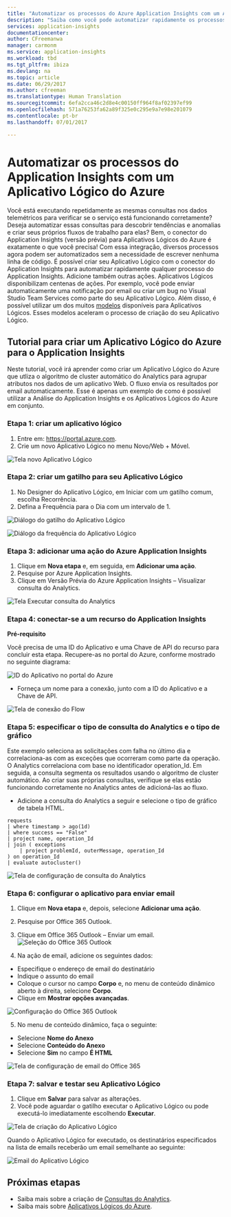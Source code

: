 ```yaml
---
title: "Automatizar os processos do Azure Application Insights com um Aplicativo Lógico do Azure."
description: "Saiba como você pode automatizar rapidamente os processos repetíveis, adicionando o conector do Application Insights ao Aplicativo Lógico do Azure."
services: application-insights
documentationcenter: 
author: CFreemanwa
manager: carmonm
ms.service: application-insights
ms.workload: tbd
ms.tgt_pltfrm: ibiza
ms.devlang: na
ms.topic: article
ms.date: 06/29/2017
ms.author: cfreeman
ms.translationtype: Human Translation
ms.sourcegitcommit: 6efa2cca46c2d8e4c00150ff964f8af02397ef99
ms.openlocfilehash: 571a76253fa62a89f325e0c295e9a7e98e201079
ms.contentlocale: pt-br
ms.lasthandoff: 07/01/2017

---
```


# <a name="automate-application-insights-processes-with-an-azure-logic-app"></a>Automatizar os processos do Application Insights com um Aplicativo Lógico do Azure

Você está executando repetidamente as mesmas consultas nos dados telemétricos para verificar se o serviço está funcionando corretamente? Deseja automatizar essas consultas para descobrir tendências e anomalias e criar seus próprios fluxos de trabalho para elas? Bem, o conector do Application Insights (versão prévia) para Aplicativos Lógicos do Azure é exatamente o que você precisa!
Com essa integração, diversos processos agora podem ser automatizados sem a necessidade de escrever nenhuma linha de código. É possível criar seu Aplicativo Lógico com o conector do Application Insights para automatizar rapidamente qualquer processo do Application Insights. Adicione também outras ações. Aplicativos Lógicos disponibilizam centenas de ações. Por exemplo, você pode enviar automaticamente uma notificação por email ou criar um bug no Visual Studio Team Services como parte do seu Aplicativo Lógico. Além disso, é possível utilizar um dos muitos [modelos](https://docs.microsoft.com/azure/logic-apps/logic-apps-use-logic-app-templates) disponíveis para Aplicativos Lógicos. Esses modelos aceleram o processo de criação do seu Aplicativo Lógico. 

## <a name="tutorial-for-creating-an-azure-logic-app-for-application-insights"></a>Tutorial para criar um Aplicativo Lógico do Azure para o Application Insights

Neste tutorial, você irá aprender como criar um Aplicativo Lógico do Azure que utliza o algoritmo de cluster automático do Analytics para agrupar atributos nos dados de um aplicativo Web. O fluxo envia os resultados por email automaticamente. Esse é apenas um exemplo de como é possível utilizar a Análise do Application Insights e os Aplicativos Lógicos do Azure em conjunto. 

### <a name="step-1-create-a-logic-app"></a>Etapa 1: criar um aplicativo lógico
1. Entre em:  https://portal.azure.com.
2. Crie um novo Aplicativo Lógico no menu Novo/Web + Móvel.

![Tela novo Aplicativo Lógico](./media/automate-with-logic-apps/logicapp1.png)

### <a name="step-2-create-a-trigger-for-your-logic-app"></a>Etapa 2: criar um gatilho para seu Aplicativo Lógico
1.  No Designer do Aplicativo Lógico, em Iniciar com um gatilho comum, escolha Recorrência.
2.  Defina a Frequência para o Dia com um intervalo de 1.

![Diálogo do gatilho do Aplicativo Lógico](./media/automate-with-logic-apps/logicapp2.png)

![Diálogo da frequência do Aplicativo Lógico](./media/automate-with-logic-apps/step2b.png)

### <a name="step-3-add-an-azure-application-insights-action"></a>Etapa 3: adicionar uma ação do Azure Application Insights
1. Clique em **Nova etapa** e, em seguida, em **Adicionar uma ação**.
2. Pesquise por Azure Application Insights.
3. Clique em Versão Prévia do Azure Application Insights – Visualizar consulta do Analytics.

![Tela Executar consulta do Analytics](./media/automate-with-logic-apps/flow2.png)

### <a name="step-4-connect-to-an-application-insights-resource"></a>Etapa 4: conectar-se a um recurso do Application Insights

**Pré-requisito**

Você precisa de uma ID do Aplicativo e uma Chave de API do recurso para concluir esta etapa. Recupere-as no portal do Azure, conforme mostrado no seguinte diagrama:

![ID do Aplicativo no portal do Azure](./media/automate-with-logic-apps/appid.png) 

- Forneça um nome para a conexão, junto com a ID do Aplicativo e a Chave de API.

![Tela de conexão do Flow](./media/automate-with-logic-apps/flow3.png)

### <a name="step-5-specify-the-analytics-query-and-chart-type"></a>Etapa 5: especificar o tipo de consulta do Analytics e o tipo de gráfico
Este exemplo seleciona as solicitações com falha no último dia e correlaciona-as com as exceções que ocorreram como parte da operação. O Analytics correlaciona com base no identificador operation_Id. Em seguida, a consulta segmenta os resultados usando o algoritmo de cluster automático. Ao criar suas próprias consultas, verifique se elas estão funcionando corretamente no Analytics antes de adicioná-las ao fluxo.

- Adicione a consulta do Analytics a seguir e selecione o tipo de gráfico de tabela HTML. 

```
requests
| where timestamp > ago(1d)
| where success == "False"
| project name, operation_Id
| join ( exceptions
    | project problemId, outerMessage, operation_Id
) on operation_Id
| evaluate autocluster()
```
![Tela de configuração de consulta do Analytics](./media/automate-with-logic-apps/flow4.png)

### <a name="step-6-configure-the-app-to-send-email"></a>Etapa 6: configurar o aplicativo para enviar email

1. Clique em **Nova etapa** e, depois, selecione **Adicionar uma ação**.
2. Pesquise por Office 365 Outlook.
3. Clique em Office 365 Outlook – Enviar um email.
![Seleção do Office 365 Outlook](./media/automate-with-logic-apps/flow2b.png)

4. Na ação de email, adicione os seguintes dados:
 - Especifique o endereço de email do destinatário
 - Indique o assunto do email
 - Coloque o cursor no campo **Corpo** e, no menu de conteúdo dinâmico aberto à direita, selecione **Corpo**.
 - Clique em **Mostrar opções avançadas**.

 ![Configuração do Office 365 Outlook](./media/automate-with-logic-apps/flow5.png)

5. No menu de conteúdo dinâmico, faça o seguinte:
- Selecione **Nome do Anexo**
- Selecione **Conteúdo do Anexo**
- Selecione **Sim** no campo **É HTML**

![Tela de configuração de email do Office 365](./media/automate-with-logic-apps/flow7.png)
### <a name="step-7-save-and-test-your-logic-app"></a>Etapa 7: salvar e testar seu Aplicativo Lógico
1. Clique em **Salvar** para salvar as alterações.
1. Você pode aguardar o gatilho executar o Aplicativo Lógico ou pode executá-lo imediatamente escolhendo **Executar**.

![Tela de criação do Aplicativo Lógico](./media/automate-with-logic-apps/step7.png)

Quando o Aplicativo Lógico for executado, os destinatários especificados na lista de emails receberão um email semelhante ao seguinte:

![Email do Aplicativo Lógico](./media/automate-with-logic-apps/flow9.png)

## <a name="next-steps"></a>Próximas etapas

- Saiba mais sobre a criação de [Consultas do Analytics](app-insights-analytics-using.md).
- Saiba mais sobre [Aplicativos Lógicos do Azure](https://docs.microsoft.com/azure/logic-apps/logic-apps-what-are-logic-apps).



<!--Link references-->






